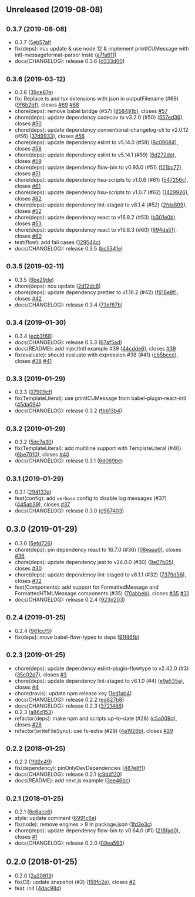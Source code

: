 ## Unreleased (2019-08-08)

## <small>0.3.7 (2019-08-08)</small>

- 0.3.7 ([5eb57af](https://github.com/evenchange4/react-intl.macro/commit/5eb57af))
- fix(deps): ncu update & use node 12 & implement printICUMessage with intl-messageformat-parser inste ([a7fa611](https://github.com/evenchange4/react-intl.macro/commit/a7fa611))
- docs(CHANGELOG): release 0.3.6 ([d333d00](https://github.com/evenchange4/react-intl.macro/commit/d333d00))

## <small>0.3.6 (2019-03-12)</small>

- 0.3.6 ([39ce87e](https://github.com/evenchange4/react-intl.macro/commit/39ce87e))
- fix: Replace ts and tsx extensions with json in outputFilename (#69) ([9f6b2bf](https://github.com/evenchange4/react-intl.macro/commit/9f6b2bf)), closes [#69](https://github.com/evenchange4/react-intl.macro/issues/69) [#68](https://github.com/evenchange4/react-intl.macro/issues/68)
- chore(deps): remove babel bridge (#57) ([858491b](https://github.com/evenchange4/react-intl.macro/commit/858491b)), closes [#57](https://github.com/evenchange4/react-intl.macro/issues/57)
- chore(deps): update dependency codecov to v3.2.0 (#50) ([557ed36](https://github.com/evenchange4/react-intl.macro/commit/557ed36)), closes [#50](https://github.com/evenchange4/react-intl.macro/issues/50)
- chore(deps): update dependency conventional-changelog-cli to v2.0.12 (#56) ([37d9933](https://github.com/evenchange4/react-intl.macro/commit/37d9933)), closes [#56](https://github.com/evenchange4/react-intl.macro/issues/56)
- chore(deps): update dependency eslint to v5.14.0 (#58) ([8c09684](https://github.com/evenchange4/react-intl.macro/commit/8c09684)), closes [#58](https://github.com/evenchange4/react-intl.macro/issues/58)
- chore(deps): update dependency eslint to v5.14.1 (#59) ([8d272de](https://github.com/evenchange4/react-intl.macro/commit/8d272de)), closes [#59](https://github.com/evenchange4/react-intl.macro/issues/59)
- chore(deps): update dependency flow-bin to v0.93.0 (#51) ([f21bc77](https://github.com/evenchange4/react-intl.macro/commit/f21bc77)), closes [#51](https://github.com/evenchange4/react-intl.macro/issues/51)
- chore(deps): update dependency hsu-scripts to v1.0.6 (#61) ([547256c](https://github.com/evenchange4/react-intl.macro/commit/547256c)), closes [#61](https://github.com/evenchange4/react-intl.macro/issues/61)
- chore(deps): update dependency hsu-scripts to v1.0.7 (#62) ([1429926](https://github.com/evenchange4/react-intl.macro/commit/1429926)), closes [#62](https://github.com/evenchange4/react-intl.macro/issues/62)
- chore(deps): update dependency lint-staged to v8.1.4 (#52) ([2fda809](https://github.com/evenchange4/react-intl.macro/commit/2fda809)), closes [#52](https://github.com/evenchange4/react-intl.macro/issues/52)
- chore(deps): update dependency react to v16.8.2 (#53) ([b301e0b](https://github.com/evenchange4/react-intl.macro/commit/b301e0b)), closes [#53](https://github.com/evenchange4/react-intl.macro/issues/53)
- chore(deps): update dependency react to v16.8.3 (#60) ([694da51](https://github.com/evenchange4/react-intl.macro/commit/694da51)), closes [#60](https://github.com/evenchange4/react-intl.macro/issues/60)
- test(flow): add fail cases ([129544c](https://github.com/evenchange4/react-intl.macro/commit/129544c))
- docs(CHANGELOG): release 0.3.5 ([bc5341e](https://github.com/evenchange4/react-intl.macro/commit/bc5341e))

## <small>0.3.5 (2019-02-11)</small>

- 0.3.5 ([6be29de](https://github.com/evenchange4/react-intl.macro/commit/6be29de))
- chore(deps): ncu update ([2d12dc6](https://github.com/evenchange4/react-intl.macro/commit/2d12dc6))
- chore(deps): update dependency prettier to v1.16.2 (#42) ([f616e8f](https://github.com/evenchange4/react-intl.macro/commit/f616e8f)), closes [#42](https://github.com/evenchange4/react-intl.macro/issues/42)
- docs(CHANGELOG): release 0.3.4 ([73ef87b](https://github.com/evenchange4/react-intl.macro/commit/73ef87b))

## <small>0.3.4 (2019-01-30)</small>

- 0.3.4 ([ecb3f68](https://github.com/evenchange4/react-intl.macro/commit/ecb3f68))
- docs(CHANGELOG): release 0.3.3 ([67af5ad](https://github.com/evenchange4/react-intl.macro/commit/67af5ad))
- docs(README): add injectIntl example #39 ([44cdde6](https://github.com/evenchange4/react-intl.macro/commit/44cdde6)), closes [#39](https://github.com/evenchange4/react-intl.macro/issues/39)
- fix(evaluate): should evaluate with expression #38 (#41) ([cb5bcce](https://github.com/evenchange4/react-intl.macro/commit/cb5bcce)), closes [#38](https://github.com/evenchange4/react-intl.macro/issues/38) [#41](https://github.com/evenchange4/react-intl.macro/issues/41)

## <small>0.3.3 (2019-01-29)</small>

- 0.3.3 ([07909cf](https://github.com/evenchange4/react-intl.macro/commit/07909cf))
- fix(TemplateLiteral): use printICUMessage from babel-plugin-react-intl ([45da094](https://github.com/evenchange4/react-intl.macro/commit/45da094))
- docs(CHANGELOG): release 0.3.2 ([fbb13b4](https://github.com/evenchange4/react-intl.macro/commit/fbb13b4))

## <small>0.3.2 (2019-01-29)</small>

- 0.3.2 ([5dc7a30](https://github.com/evenchange4/react-intl.macro/commit/5dc7a30))
- fix(TemplateLiteral): add multiline support with TemplateLiteral (#40) ([6be7010](https://github.com/evenchange4/react-intl.macro/commit/6be7010)), closes [#40](https://github.com/evenchange4/react-intl.macro/issues/40)
- docs(CHANGELOG): release 0.3.1 ([6d069be](https://github.com/evenchange4/react-intl.macro/commit/6d069be))

## <small>0.3.1 (2019-01-29)</small>

- 0.3.1 ([294133a](https://github.com/evenchange4/react-intl.macro/commit/294133a))
- feat(config): add `verbose` config to disable log messages (#37) ([445ab39](https://github.com/evenchange4/react-intl.macro/commit/445ab39)), closes [#37](https://github.com/evenchange4/react-intl.macro/issues/37)
- docs(CHANGELOG): release 0.3.0 ([c987403](https://github.com/evenchange4/react-intl.macro/commit/c987403))

## 0.3.0 (2019-01-29)

- 0.3.0 ([5efd726](https://github.com/evenchange4/react-intl.macro/commit/5efd726))
- chore(deps): pin dependency react to 16.7.0 (#36) ([08eaaa9](https://github.com/evenchange4/react-intl.macro/commit/08eaaa9)), closes [#36](https://github.com/evenchange4/react-intl.macro/issues/36)
- chore(deps): update dependency jest to v24.0.0 (#30) ([9e07b05](https://github.com/evenchange4/react-intl.macro/commit/9e07b05)), closes [#30](https://github.com/evenchange4/react-intl.macro/issues/30)
- chore(deps): update dependency lint-staged to v8.1.1 (#32) ([7379d56](https://github.com/evenchange4/react-intl.macro/commit/7379d56)), closes [#32](https://github.com/evenchange4/react-intl.macro/issues/32)
- feat(Components): add support for FormattedMessage and FormattedHTMLMessage components (#35) ([70abbeb](https://github.com/evenchange4/react-intl.macro/commit/70abbeb)), closes [#35](https://github.com/evenchange4/react-intl.macro/issues/35) [#31](https://github.com/evenchange4/react-intl.macro/issues/31)
- docs(CHANGELOG): release 0.2.4 ([923d203](https://github.com/evenchange4/react-intl.macro/commit/923d203))

## <small>0.2.4 (2019-01-25)</small>

- 0.2.4 ([961ccf5](https://github.com/evenchange4/react-intl.macro/commit/961ccf5))
- fix(deps): move babel-flow-types to deps ([91f46fb](https://github.com/evenchange4/react-intl.macro/commit/91f46fb))

## <small>0.2.3 (2019-01-25)</small>

- chore(deps): update dependency eslint-plugin-flowtype to v2.42.0 (#3) ([35c02d7](https://github.com/evenchange4/react-intl.macro/commit/35c02d7)), closes [#3](https://github.com/evenchange4/react-intl.macro/issues/3)
- chore(deps): update dependency lint-staged to v6.1.0 (#4) ([e9a535a](https://github.com/evenchange4/react-intl.macro/commit/e9a535a)), closes [#4](https://github.com/evenchange4/react-intl.macro/issues/4)
- chore(travis): update npm release key ([1ed1ab4](https://github.com/evenchange4/react-intl.macro/commit/1ed1ab4))
- docs(CHANGELOG): release 0.2.2 ([ea827b8](https://github.com/evenchange4/react-intl.macro/commit/ea827b8))
- docs(CHANGELOG): release 0.2.3 ([3721486](https://github.com/evenchange4/react-intl.macro/commit/3721486))
- 0.2.3 ([a86d153](https://github.com/evenchange4/react-intl.macro/commit/a86d153))
- refactor(deps): make npm and scripts up-to-date (#28) ([c5a009d](https://github.com/evenchange4/react-intl.macro/commit/c5a009d)), closes [#28](https://github.com/evenchange4/react-intl.macro/issues/28)
- refactor(writeFileSync): use fs-extra (#29) ([4a1926b](https://github.com/evenchange4/react-intl.macro/commit/4a1926b)), closes [#29](https://github.com/evenchange4/react-intl.macro/issues/29)

## <small>0.2.2 (2018-01-25)</small>

- 0.2.2 ([1fd2c49](https://github.com/evenchange4/react-intl.macro/commit/1fd2c49))
- fix(dependency): pinOnlyDevDependencies ([487e8f1](https://github.com/evenchange4/react-intl.macro/commit/487e8f1))
- docs(CHANGELOG): release 0.2.1 ([c9dd120](https://github.com/evenchange4/react-intl.macro/commit/c9dd120))
- docs(README): add next.js example ([3ee46bc](https://github.com/evenchange4/react-intl.macro/commit/3ee46bc))

## <small>0.2.1 (2018-01-25)</small>

- 0.2.1 ([6c6ace6](https://github.com/evenchange4/react-intl.macro/commit/6c6ace6))
- style: update comment ([6991c6e](https://github.com/evenchange4/react-intl.macro/commit/6991c6e))
- fix(node): remove engines > 9 in package.json ([1fd3e3c](https://github.com/evenchange4/react-intl.macro/commit/1fd3e3c))
- chore(deps): update dependency flow-bin to v0.64.0 (#1) ([218fad0](https://github.com/evenchange4/react-intl.macro/commit/218fad0)), closes [#1](https://github.com/evenchange4/react-intl.macro/issues/1)
- docs(CHANGELOG): release 0.2.0 ([09ea593](https://github.com/evenchange4/react-intl.macro/commit/09ea593))

## 0.2.0 (2018-01-25)

- 0.2.0 ([2a20613](https://github.com/evenchange4/react-intl.macro/commit/2a20613))
- fix(CI): update snapshot (#2) ([159fc2e](https://github.com/evenchange4/react-intl.macro/commit/159fc2e)), closes [#2](https://github.com/evenchange4/react-intl.macro/issues/2)
- feat: init ([4dac98d](https://github.com/evenchange4/react-intl.macro/commit/4dac98d))
